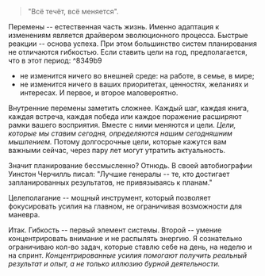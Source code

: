 > "Всё течёт, всё меняется".

Перемены -- естественная часть жизнь. Именно адаптация к изменениям является драйвером эволюционного процесса. 
Быстрые реакции -- основа успеха. При этом большинство систем планирования не отличаются гибкостью.
Если ставить цели на год, предполагается, что в этот период: ^8349b9
- не изменится ничего во внешней среде: на работе, в семье, в мире;
- не изменится ничего в ваших приоритетах, ценностях, желаниях и интересах.
И первое, и второе маловероятно.

Внутренние перемены заметить сложнее. Каждый шаг, каждая книга, каждая встреча, каждая победа или каждое поражение расширяют рамки вашего восприятия. Вместе с ними меняются и цели. *Цели, которые мы ставим сегодня, определяются нашим сегодняшним мышлением.* Потому долгосрочные цели, которые кажутся вам важными сейчас, через пару лет могут утратить актуальность.

Значит планирование бессмысленно? Отнюдь.
В своей автобиографии Уинстон Черчилль писал: "Лучшие генералы -- те, кто достигает запланированных результатов, не привязываясь к планам."

Целеполагание -- мощный инструмент, который позволяет фокусировать усилия на главном, не ограничивая возможности для маневра.

Итак. Гибкость -- первый элемент системы. Второй -- умение концентрировать внимание и не распылять энергию. Я сознательно ограничиваю кол-во задач, которые ставлю себе на день, на неделю и на спринт.
*Концентрированные усилия помогают получить реальный результат и опыт, а не только иллюзию бурной деятельности.*